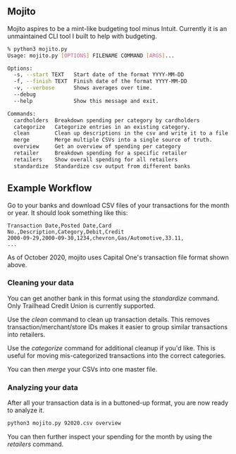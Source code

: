 ## Mojito

Mojito aspires to be a mint-like budgeting tool minus Intuit. Currently it is an unmaintained CLI tool I built to help with budgeting. 

```bash
% python3 mojito.py                                     
Usage: mojito.py [OPTIONS] FILENAME COMMAND [ARGS]...

Options:
  -s, --start TEXT   Start date of the format YYYY-MM-DD
  -f, --finish TEXT  Finish date of the format YYYY-MM-DD
  -v, --verbose      Shows averages over time.
  --debug
  --help             Show this message and exit.

Commands:
  cardholders  Breakdown spending per category by cardholders
  categorize   Categorize entries in an existing category.
  clean        Clean up descriptions in the csv and write it to a file
  merge        Merge multiple CSVs into a single source of truth.
  overview     Get an overview of spending per category
  retailer     Breakdown spending for a specific retailer
  retailers    Show overall spending for all retailers
  standardize  Standardize csv output from different banks
```

## Example Workflow

Go to your banks and download CSV files of your transactions for the month or year. It should look something like this:

```csv
Transaction Date,Posted Date,Card No.,Description,Category,Debit,Credit
2000-09-29,2000-09-30,1234,chevron,Gas/Automotive,33.11,
...
```

As of October 2020, mojito uses Capital One's transaction file format shown above. 

### Cleaning your data

You can get another bank in this format using the *standardize* command. Only Trailhead Credit Union is currently supported. 

Use the *clean* command to clean up transaction details. This removes transaction/merchant/store IDs makes it easier to group similar transactions into retailers.

Use the *categorize* command for additional cleanup if you'd like. This is useful for moving mis-categorized transactions into the correct categories.

You can then *merge* your CSVs into one master file. 

### Analyzing your data

After all your transaction data is in a buttoned-up format, you are now ready to analyze it. 

```bash
python3 mojito.py 92020.csv overview
```

You can then further inspect your spending for the month by using the *retailers* command. 
